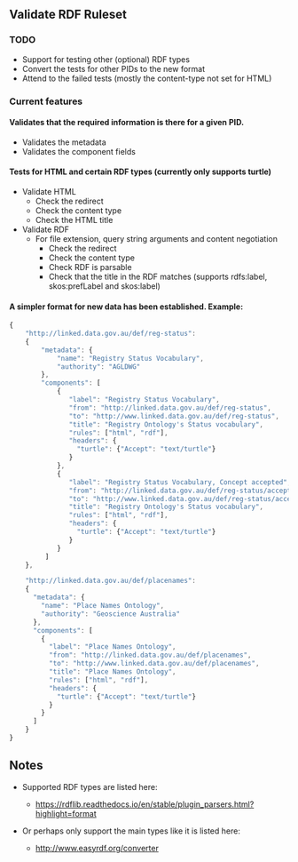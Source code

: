 
## Validate RDF Ruleset
### TODO
* Support for testing other (optional) RDF types
* Convert the tests for other PIDs to the new format
* Attend to the failed tests (mostly the content-type not set for HTML)
### Current features
#### Validates that the required information is there for a given PID.
* Validates the metadata
* Validates the component fields
#### Tests for HTML and certain RDF types (currently only supports turtle)
* Validate HTML
  * Check the redirect
  * Check the content type
  * Check the HTML title
* Validate RDF
  * For file extension, query string arguments and content negotiation
    * Check the redirect
    * Check the content type
    * Check RDF is parsable
    * Check that the title in the RDF matches (supports rdfs:label, skos:prefLabel and skos:label)
#### A simpler format for new data has been established. Example:
```javascript
{
    "http://linked.data.gov.au/def/reg-status":
    {
        "metadata": {
            "name": "Registry Status Vocabulary",
            "authority": "AGLDWG"
        },
        "components": [
            {
               "label": "Registry Status Vocabulary",
               "from": "http://linked.data.gov.au/def/reg-status",
               "to": "http://www.linked.data.gov.au/def/reg-status",
               "title": "Registry Ontology's Status vocabulary",
               "rules": ["html", "rdf"],
               "headers": {
                 "turtle": {"Accept": "text/turtle"}
               }
            },
            {
               "label": "Registry Status Vocabulary, Concept accepted",
               "from": "http://linked.data.gov.au/def/reg-status/accepted",
               "to": "http://www.linked.data.gov.au/def/reg-status/accepted",
               "title": "Registry Ontology's Status vocabulary",
               "rules": ["html", "rdf"],
               "headers": {
                 "turtle": {"Accept": "text/turtle"}
               }
            }
         ]
    },

    "http://linked.data.gov.au/def/placenames":
    {
      "metadata": {
        "name": "Place Names Ontology",
        "authority": "Geoscience Australia"
      },
      "components": [
        {
          "label": "Place Names Ontology",
          "from": "http://linked.data.gov.au/def/placenames",
          "to": "http://www.linked.data.gov.au/def/placenames",
          "title": "Place Names Ontology",
          "rules": ["html", "rdf"],
          "headers": {
            "turtle": {"Accept": "text/turtle"}
          }
        }
      ]
    }
}
```

## Notes
  * Supported RDF types are listed here: 
    * https://rdflib.readthedocs.io/en/stable/plugin_parsers.html?highlight=format
  
  * Or perhaps only support the main types like it is listed here: 
    * http://www.easyrdf.org/converter
